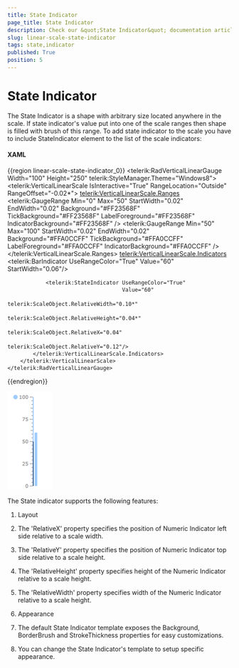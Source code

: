 ```yaml
---
title: State Indicator
page_title: State Indicator
description: Check our &quot;State Indicator&quot; documentation article for the RadGauge {{ site.framework_name }} control.
slug: linear-scale-state-indicator
tags: state,indicator
published: True
position: 5
---
```


# State Indicator

The State Indicator is a shape with arbitrary size located anywhere in the scale. If state indicator's value put into one of the scale ranges then shape is filled with brush of this range. To add state indicator to the scale you have to include StateIndicator element to the list of the scale indicators:

#### __XAML__
{{region linear-scale-state-indicator_0}}
	<telerik:RadVerticalLinearGauge Width="100" Height="250" telerik:StyleManager.Theme="Windows8">
	    <telerik:VerticalLinearScale IsInteractive="True"
	                         RangeLocation="Outside"
	                         RangeOffset="-0.02*">
	        <telerik:VerticalLinearScale.Ranges>
	            <telerik:GaugeRange Min="0" Max="50"
	                                StartWidth="0.02"
	                                EndWidth="0.02"
	                                Background="#FF23568F"
	                                TickBackground="#FF23568F"
	                                LabelForeground="#FF23568F"
	                                IndicatorBackground="#FF23568F" />
	            <telerik:GaugeRange Min="50" Max="100"
	                                StartWidth="0.02"
	                                EndWidth="0.02"
	                                Background="#FFA0CCFF"
	                                TickBackground="#FFA0CCFF"
	                                LabelForeground="#FFA0CCFF"
	                                IndicatorBackground="#FFA0CCFF" />
	        </telerik:VerticalLinearScale.Ranges>
	        <telerik:VerticalLinearScale.Indicators>
	            <telerik:BarIndicator UseRangeColor="True" 
	                                  Value="60"
	                                  StartWidth="0.06"/>
	
	            <telerik:StateIndicator UseRangeColor="True"  
	                                    Value="60"
	                                    telerik:ScaleObject.RelativeWidth="0.10*"
	                                    telerik:ScaleObject.RelativeHeight="0.04*"
	                                    telerik:ScaleObject.RelativeX="0.04"
	                                    telerik:ScaleObject.RelativeY="0.12"/>
	        </telerik:VerticalLinearScale.Indicators>
	    </telerik:VerticalLinearScale>
	</telerik:RadVerticalLinearGauge>
{{endregion}}

![WPF RadGauge State Indicator](images/LinearScaleStateIndicator.png)

The State indicator supports the following features:

1. Layout

2. The 'RelativeX' property specifies the position of Numeric Indicator left side relative to a scale width. 

3. The 'RelativeY' property specifies the position of Numeric Indicator top side relative to a scale height. 

4. The 'RelativeHeight' property specifies height of the Numeric Indicator relative to a scale height. 

5. The 'RelativeWidth' property specifies width of the Numeric Indicator relative to a scale height. 

6. Appearance

7. The default State Indicator template exposes the Background, BorderBrush and StrokeThickness properties for easy customizations.

8. You can change the State Indicator's template to setup specific appearance.
